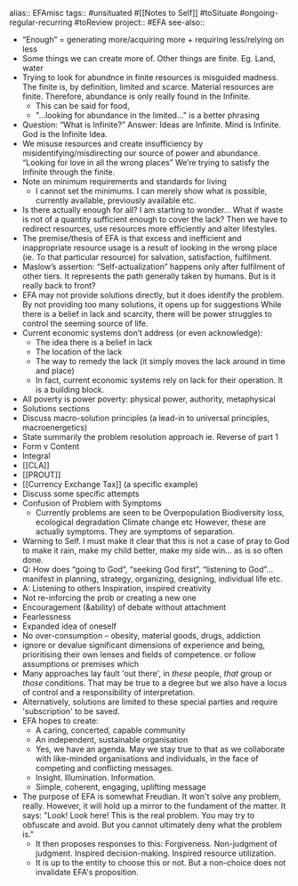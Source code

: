 alias:: EFAmisc
tags:: #unsituated #[[Notes to Self]] #toSituate #ongoing-regular-recurring #toReview 
project:: #EFA 
see-also::
- “Enough” = generating more/acquiring more + requiring less/relying on less
- Some things we can create more of. Other things are finite. Eg. Land, water
- Trying to look for abundnce in finite resources is misguided madness. The finite is, by definition, limited and scarce. Material resources are finite. Therefore, abundance is only really found in the Infinite.
	- This can be said for food,
	- "...looking for abundance in the limited..." is a better phrasing
- Question: “What is Infinite?” Answer: Ideas are Infinite. Mind is Infinite. God is the Infinite Idea.
- We misuse resources and create insufficiency by misidentifying/misdirecting our source of power and abundance. “Looking for love in all the wrong places” We’re trying to satisfy the Infinite through the finite.
- Note on minimum requirements and standards for living
	- I cannot set the minimums. I can merely show what is possible, currently available, previously available etc.
- Is there actually enough for all? I am starting to wonder... What if waste is not of a quantity sufficient enough to cover the lack? Then we have to redirect resources, use resources more efficiently and alter lifestyles.
- The premise/thesis of EFA is that excess and inefficient and inappropriate resource usage is a result of looking in the wrong place (ie. To that particular resource) for salvation, satisfaction, fulfilment.
- Maslow’s assertion: “Self-actualization” happens only after fulfilment of other tiers. It represents the path generally taken by humans. But is it really back to front?
- EFA may not provide solutions directly, but it does identify the problem. By not providing too many solutions, it opens up for suggestions  While there is a belief in lack and scarcity, there will be power struggles to control the seeming source of life.
- Current economic systems don’t address (or even acknowledge):
	- The idea there is a belief in lack
	- The location of the lack
	- The way to remedy the lack (it simply moves the lack around in time and place)
	- In fact, current economic systems rely on lack for their operation. It is a building block.
- All poverty is power poverty: physical power, authority, metaphysical
- Solutions sections
- Discuss macro-solution principles (a lead-in to universal principles, macroenergetics)
- State summarily the problem resolution approach ie. Reverse of part 1
- Form v Content
- Integral
- [[CLA]]
- [[PROUT]]
- [[Currency Exchange Tax]] (a specific example)
- Discuss some specific attempts
- Confusion of Problem with Symptoms
	- Currently problems are seen to be Overpopulation Biodiversity loss, ecological degradation Climate change etc However, these are actually symptoms. They are symptoms of separation.
- Warning to Self. I must make it clear that this is not a case of pray to God to make it rain, make my child better, make my side win... as is so often done.
- Q: How does “going to God”, “seeking God first”, “listening to God”... manifest in planning, strategy, organizing, designing, individual life etc.
- A: Listening to others Inspiration, inspired creativity
- Not re-inforcing the prob or creating a new one
- Encouragement (&ability) of debate without attachment
- Fearlessness
- Expanded idea of oneself
- No over-consumption – obesity, material goods, drugs, addiction
- ignore or devalue significant dimensions of experience and being, prioritising their own lenses and fields of competence.  or follow assumptions or premises which
- Many approaches lay fault 'out there', in _these_ people, _that_ group or _those_ conditions. That may be true to a degree but we also have a locus of control and a responsibility of interpretation.
- Alternatively, solutions are limited to these special parties and require 'subscription' to be saved.
- EFA hopes to create:
	- A caring, concerted, capable community
	- An independent, sustainable organisation
	- Yes, we have an agenda. May we stay true to that as we collaborate with like-minded organisations and individuals, in the face of competing and conflicting messages.
	- Insight. Illumination. Information.
	- Simple, coherent, engaging, uplifting message
- The purpose of EFA is somewhat Freudian. It won't solve any problem, really. However, it will hold up a mirror to the fundament of the matter. It says: "Look! Look here! This is the real problem. You may try to obfuscate and avoid. But you cannot ultimately deny what the problem is."
	- It then proposes responses to this: Forgiveness. Non-judgment of judgment. Inspired decision-making. Inspired resource utilization.
	- It is up to the entity to choose this or not. But a non-choice does not invalidate EFA's proposition.